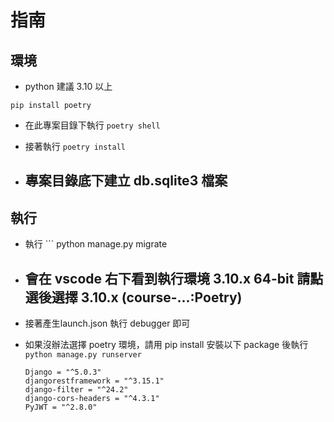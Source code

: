 # 指南
## 環境
- python 建議 3.10 以上

```pip install poetry```

- 在此專案目錄下執行 ```poetry shell```
- 接著執行 ```poetry install```

- 專案目錄底下建立 db.sqlite3 檔案
  -

## 執行

- 執行 ``` python manage.py migrate

- 會在 vscode 右下看到執行環境 3.10.x 64-bit 請點選後選擇 3.10.x (course-...:Poetry)
  -

- 接著產生launch.json 執行 debugger 即可

- 如果沒辦法選擇 poetry 環境，請用 pip install 安裝以下 package 後執行 ``` python manage.py runserver ```
    ```
    Django = "^5.0.3"
    djangorestframework = "^3.15.1"
    django-filter = "^24.2"
    django-cors-headers = "^4.3.1"
    PyJWT = "^2.8.0"
    ```
